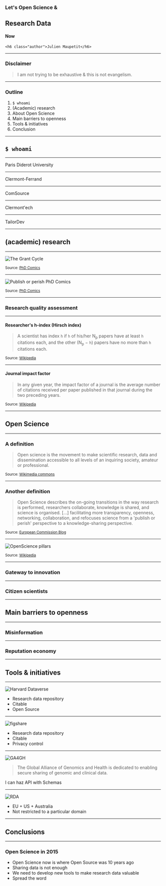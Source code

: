 <!-- 
Title: Let's open science & research data. Now.
Date: 06/26/2015
Event: E1S3
URL: http://www.e1-conference.com/programme.html#talk_13
Author: Julien Maupetit
-->

<div class="title">
    <h3>Let's Open Science &amp;</h3>
    <h2>Research Data</h2>
    <h4>Now</h4>

    <h6 class="author">Julien Maupetit</h6>
</div>

----
<!-- ---------- Section ---------- -->

### Disclaimer

> I am not trying to be exhaustive & this is not evangelism.

----
<!-- ---------- Section ---------- -->

### Outline

1. `$ whoami`
2. (Academic) research
2. About Open Science
3. Main barriers to openness
4. Tools & initiatives
5. Conclusion

----
<!-- ---------- Section ---------- -->

## `$ whoami`

---

Paris Diderot University

---

Clermont-Ferrand

---

ComSource

---

Clermont'ech

---

TailorDev

----
<!-- ---------- Section ---------- -->

## (academic) research

---

![The Grant Cycle](images/phd050611s.gif)

<small>Source: [PhD Comics](http://www.phdcomics.com/comics/archive.php?comicid=1431)</small>

---

![Publish or perish PhD Comics](images/phd100311s.gif)

<small>Source: [PhD Comics](http://www.phdcomics.com/comics/archive.php?comicid=1443)</small>

---

### Research quality assessment

---

#### Researcher's h-index (Hirsch index)

>  A scientist has index `h` if `h` of his/her N<sub>p</sub> papers have at least `h` citations each, and the other (N<sub>p</sub> − `h`) papers have no more than `h` citations each.

<small>Source: [Wikipedia](https://en.wikipedia.org/wiki/H-index)</small>

<!-- A researcher with a h-index of 35 has 35 of its publications cited at least 35 times -->

---

#### Journal impact factor

> In any given year, the impact factor of a journal is the average number of citations received per paper published in that journal during the two preceding years.

<small>Source: [Wikipedia](https://en.wikipedia.org/wiki/Impact_factor)</small>

----
<!-- ---------- Section ---------- -->

## Open Science

---

### A definition

> Open science is the movement to make scientific research, data and dissemination accessible to all levels of an inquiring society, amateur or professional.

<small>Source: [Wikimedia commons](https://commons.wikimedia.org/wiki/File:Open_Science_-_Prinzipien.png)</small>

---

### Another definition

> Open Science describes the on-going transitions in the way research is performed, researchers collaborate, knowledge is shared, and science is organised. [...] facilitating more transparency, openness, networking, collaboration, and refocuses science from a 'publish or perish' perspective to a knowledge-sharing perspective.

<small>Source: [European Commission Blog](https://ec.europa.eu/commission/2014-2019/moedas/blog/opening-era-innovation_en)</small>

---

![OpenScience pillars](images/OpenScience_pillars.png "Open Science pillars")

<small>Source: [Wikipedia](https://en.wikipedia.org/wiki/Open_science)</small>

---

### Gateway to innovation

---

### Citizen scientists

----
<!-- ---------- Section ---------- -->

## Main barriers to openness

---

### Misinformation

---

### Reputation economy

----
<!-- ---------- Section ---------- -->

## Tools & initiatives

---

![Harvard Dataverse](images/Logo_dataverse.png "Logo Dataverse")

* Research data repository
* Citable
* Open Source

---

![figshare](images/Logo_figshare.png "Logo figshare")

* Research data repository
* Citable
* Privacy control

---

![GA4GH](images/Logo_ga4gh.png "Logo GA4GH")

> The Global Alliance of Genomics and Health is dedicated to enabling secure sharing of genomic and clinical data.

I can haz API with Schemas

---

![RDA](images/Logo_RDA.png "Logo Research Data Alliance")

* EU + US + Australia
* Not restricted to a particular domain

----
<!-- ---------- Section ---------- -->

## Conclusions

---

### Open Science in 2015

* Open Science now is where Open Source was 10 years ago
* Sharing data is not enough
* We need to develop new tools to make research data valuable
* Spread the word
